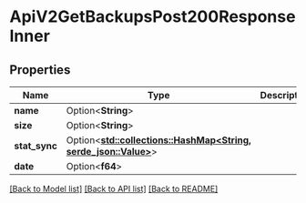 # ApiV2GetBackupsPost200ResponseInner

## Properties

Name | Type | Description | Notes
------------ | ------------- | ------------- | -------------
**name** | Option<**String**> |  | [optional]
**size** | Option<**String**> |  | [optional]
**stat_sync** | Option<[**std::collections::HashMap<String, serde_json::Value>**](serde_json::Value.md)> |  | [optional]
**date** | Option<**f64**> |  | [optional]

[[Back to Model list]](../README.md#documentation-for-models) [[Back to API list]](../README.md#documentation-for-api-endpoints) [[Back to README]](../README.md)


